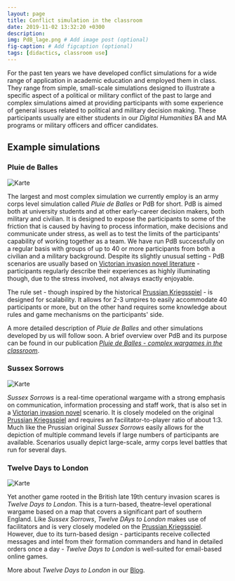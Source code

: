 ```yaml
---
layout: page
title: Conflict simulation in the classroom
date: 2019-11-02 13:32:20 +0300
description: 
img: PdB_lage.png # Add image post (optional)
fig-caption: # Add figcaption (optional)
tags: [didactics, classroom use]
---
```


For the past ten years we have developed conflict simulations for a wide range of application in academic education and employed them in class. They range from simple, small-scale simulations designed to illustrate a specific aspect of a political or military conflict of the past to large and complex simulations aimed at providing participants with some experience of general issues related to political and military decision making. These participants usually are either students in our *Digital Humanities* BA and MA programs or military officers and officer candidates. 

## Example simulations

### Pluie de Balles
![Karte]({{site.baseurl}}/assets/img/pdb.jpg)

The largest and most complex simulation we currently employ is an army corps level simulation called *Pluie de Balles* or PdB for short. PdB is aimed both at university students and at other early-career decision makers, both military and civilian. It is designed to expose the participants to some of the friction that is caused by having to process information, make decisions and communicate under stress, as well as to test the limits of the participants' capability of working together as a team. We have run PdB successfully on a regular basis with groups of up to 40 or more participants from both a civilian and a military background. Despite its slightly unusual setting - PdB scenarios are usually based on [Victorian invasion novel literature](https://en.wikipedia.org/wiki/Invasion_literature) - participants regularly describe their experiences as highly illuminating though, due to the stress involved, not always exactly enjoyable. 

The rule set - though inspired by the historical [Prussian Kriegsspiel](https://cosimg.github.io/blog/2022/04/24/player-of-the-month-intro.html) - is designed for scalability. It allows for 2-3 umpires to easily accommodate 40 participants or more, but on the other hand requires some knowledge about rules and game mechanisms on the participants' side.

A more detailed description of *Pluie de Balles* and other simulations developed by us will follow soon. A brief overview over PdB and its purpose can be found in our publication [*Pluie de Balles - complex wargames in the classroom*](http://analoggamestudies.org/2018/09/pluie-de-balles-complex-wargames-in-the-classroom/).


### Sussex Sorrows
![Karte]({{site.baseurl}}/assets/img/SussexSorrows.jpg)

*Sussex Sorrows* is a real-time operational wargame with a strong emphasis on communication, information processing and staff work, that is also set in a [Victorian invasion novel](https://en.wikipedia.org/wiki/Invasion_literature) scenario. It is closely modeled on the original [Prussian Kriegsspiel](https://cosimg.github.io/blog/2022/04/24/player-of-the-month-intro.html) and requires an facilitator-to-player ratio of about 1:3. Much like the Prussian original *Sussex Sorrows* easily allows for the depiction of multiple command levels if large numbers of participants are available. Scenarios usually depict large-scale, army corps level battles that run for several days.

### Twelve Days to London

![Karte]({{site.baseurl}}/assets/img/Tag4.jpg)

Yet another game rooted in the British late 19th century invasion scares is *Twelve Days to London*. This is a turn-based, theatre-level operational wargame based on a map that covers a significant part of southern England. Like *Sussex Sorrows*, *Twelve DAys to London* makes use of facilitators and is very closely modeled on the [Prussian Kriegsspiel](https://cosimg.github.io/blog/2022/04/24/player-of-the-month-intro.html). However, due to its turn-based design - participants receive collected messages and intel from their formation commanders and hand in detailed orders once a day - *Twelve Days to London* is well-suited for email-based online games.

More about *Twelve Days to London* in our [Blog](https://cosimg.github.io/blog/2020/04/01/twelve-days-to-london.html).
